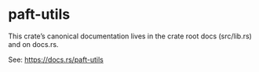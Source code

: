 paft-utils
==========

This crate’s canonical documentation lives in the crate root docs (src/lib.rs) and on docs.rs.

See: https://docs.rs/paft-utils


